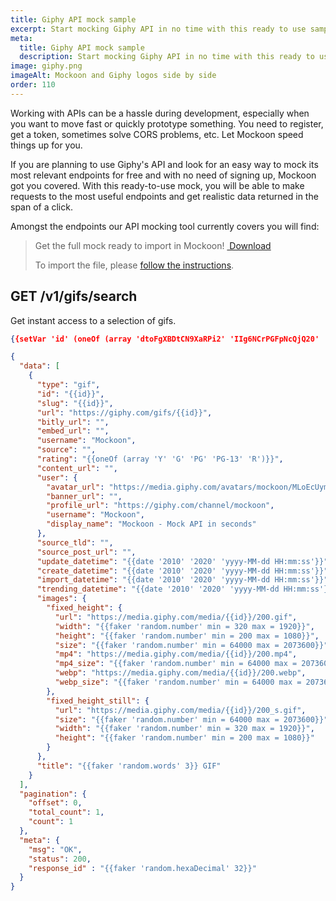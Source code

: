 ```yaml
---
title: Giphy API mock sample
excerpt: Start mocking Giphy API in no time with this ready to use sample for Mockoon
meta:
  title: Giphy API mock sample
  description: Start mocking Giphy API in no time with this ready to use sample for Mockoon. Use it when developing your frontend and start working right away.
image: giphy.png
imageAlt: Mockoon and Giphy logos side by side
order: 110
---
```


Working with APIs can be a hassle during development, especially when you want to move fast or quickly prototype something. You need to register, get a token, sometimes solve CORS problems, etc. Let Mockoon speed things up for you.

If you are planning to use Giphy's API and look for an easy way to mock its most relevant endpoints for free and with no need of signing up, Mockoon got you covered. With this ready-to-use mock, you will be able to make requests to the most useful endpoints and get realistic data returned in the span of a click.

Amongst the endpoints our API mocking tool currently covers you will find:

> Get the full mock ready to import in Mockoon! <a href="https://github.com/mockoon/mock-samples/blob/main/apis/giphy.json" className="btn btn-primary-desat-soft btn-xs"><i className='icon-download'></i>&nbsp;Download</a>
>
> To import the file, please [follow the instructions](https://github.com/mockoon/mock-samples#how-to-import-the-samples-in-mockoon-application).

## GET /v1/gifs/search

Get instant access to a selection of gifs.

```json
{{setVar 'id' (oneOf (array 'dtoFgXBDtCN9XaRPi2' 'IIg6NCrPGFpNcQjQ20' 'lBEtse3KwMkuyUHtAE' 'hjpLcFT34uoraIVpzk' 'YZp8WxqE0tXDjU0X6H' 'uFTBkExG6vUD4XoG86' 'sriKV3o06Zjw0AawGu' 'b0RazX1aG9dJA9dEyn' 'tuyKmzy2ZpCfZrvb8D' 'wysJiAM9WoA0xbPSsG'))}}

{
  "data": [
    {
      "type": "gif",
      "id": "{{id}}",
      "slug": "{{id}}",
      "url": "https://giphy.com/gifs/{{id}}",
      "bitly_url": "",
      "embed_url": "",
      "username": "Mockoon",
      "source": "",
      "rating": "{{oneOf (array 'Y' 'G' 'PG' 'PG-13' 'R')}}",
      "content_url": "",
      "user": {
        "avatar_url": "https://media.giphy.com/avatars/mockoon/MLoEcUym3IVr/200h.png",
        "banner_url": "",
        "profile_url": "https://giphy.com/channel/mockoon",
        "username": "Mockoon",
        "display_name": "Mockoon - Mock API in seconds"
      },
      "source_tld": "",
      "source_post_url": "",
      "update_datetime": "{{date '2010' '2020' 'yyyy-MM-dd HH:mm:ss'}}",
      "create_datetime": "{{date '2010' '2020' 'yyyy-MM-dd HH:mm:ss'}}",
      "import_datetime": "{{date '2010' '2020' 'yyyy-MM-dd HH:mm:ss'}}",
      "trending_datetime": "{{date '2010' '2020' 'yyyy-MM-dd HH:mm:ss'}}",
      "images": {
        "fixed_height": {
          "url": "https://media.giphy.com/media/{{id}}/200.gif",
          "width": "{{faker 'random.number' min = 320 max = 1920}}",
          "height": "{{faker 'random.number' min = 200 max = 1080}}",
          "size": "{{faker 'random.number' min = 64000 max = 2073600}}",
          "mp4": "https://media.giphy.com/media/{{id}}/200.mp4",
          "mp4_size": "{{faker 'random.number' min = 64000 max = 2073600}}",
          "webp": "https://media.giphy.com/media/{{id}}/200.webp",
          "webp_size": "{{faker 'random.number' min = 64000 max = 2073600}}"
        },
        "fixed_height_still": {
          "url": "https://media.giphy.com/media/{{id}}/200_s.gif",
          "size": "{{faker 'random.number' min = 64000 max = 2073600}}",
          "width": "{{faker 'random.number' min = 320 max = 1920}}",
          "height": "{{faker 'random.number' min = 200 max = 1080}}"
        }
      },
      "title": "{{faker 'random.words' 3}} GIF"
    }
  ],
  "pagination": {
    "offset": 0,
    "total_count": 1,
    "count": 1
  },
  "meta": {
    "msg": "OK",
    "status": 200,
    "response_id" : "{{faker 'random.hexaDecimal' 32}}"
  }
}
```
